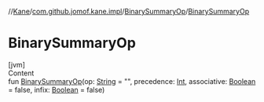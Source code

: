 //[Kane](../../index.md)/[com.github.jomof.kane.impl](../index.md)/[BinarySummaryOp](index.md)/[BinarySummaryOp](-binary-summary-op.md)



# BinarySummaryOp  
[jvm]  
Content  
fun [BinarySummaryOp](-binary-summary-op.md)(op: [String](https://kotlinlang.org/api/latest/jvm/stdlib/kotlin/-string/index.html) = "", precedence: [Int](https://kotlinlang.org/api/latest/jvm/stdlib/kotlin/-int/index.html), associative: [Boolean](https://kotlinlang.org/api/latest/jvm/stdlib/kotlin/-boolean/index.html) = false, infix: [Boolean](https://kotlinlang.org/api/latest/jvm/stdlib/kotlin/-boolean/index.html) = false)  



